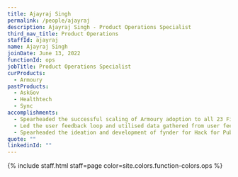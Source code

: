 ```yaml
---
title: Ajayraj Singh
permalink: /people/ajayraj
description: Ajayraj Singh - Product Operations Specialist
third_nav_title: Product Operations
staffId: ajayraj
name: Ajayraj Singh
joinDate: June 13, 2022
functionId: ops
jobTitle: Product Operations Specialist
curProducts:
  - Armoury
pastProducts:
  - AskGov
  - Healthtech
  - Sync
accomplishments:
  - Spearheaded the successful scaling of Armoury adoption to all 23 Fire Stations and 3 Special Units, resulting in significant time savings for SCDF and streamlining operations.
  - Led the user feedback loop and utilised data gathered from user feedback to prioritise features aligned with product goals. Conducted station visits to identify product gaps, assess performance, and understand usage, resulting in the implementation of features such as ItemSets Select, Search Function, and Photo Attachment in Issue Reporting.
  - Spearheaded the ideation and development of fynder for Hack for Public Good 2024, a platform addressing the cumbersome process of item borrowing within government agencies, achieving significant time savings and efficiency gains for users (borrowers & asset managers)
quote: ""
linkedinId: ""
---
```


{% include staff.html staff=page color=site.colors.function-colors.ops %}
